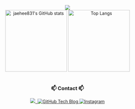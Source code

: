 <!--타이틀 부분-->
<div align="center">
  <img src="https://capsule-render.vercel.app/api?type=venom&height=200&color=gradient&text=Hi,%20there&fontColor=696969" />
</div>

<!--내용 부분-->
<div align="center">
  <img src="https://github-readme-stats.vercel.app/api?username=jaehee831&show_icons=true&theme=radical" alt="jaehee831's GitHub stats" style="height: 200px;"/>
  <img src="https://github-readme-stats.vercel.app/api/top-langs/?username=jaehee831&layout=compact" alt="Top Langs" style="height: 200px;"/>
</div>

<br>

<h3 align="center">📫 Contact 📫</h3>
<div align="center">
  <a href="https://jaehee831.notion.site/Hi-I-m-Jaehee-7869403b0bca403aabcfd7ae5e4cc1c3?pvs=4" target="_blank">
    <img src="https://img.shields.io/badge/CV-66DEB1?style=for-the-badge&logo=Notion&logoColor=000000" />&nbsp
  </a>
  <a href="https://jaehee831.github.io/" target="_blank">
  <img src="https://img.shields.io/badge/Tech Blog-FCBFBD?style=for-the-badge&logo=GitHub&logoColor=181717" alt="GitHub Tech Blog"/>
  </a>
  <a href="https://www.instagram.com/jae_pee831/" target="_blank">
    <img src="https://img.shields.io/badge/Instagram-B2FCE4?style=for-the-badge&logo=Instagram&logoColor=E4405F" alt="Instagram"/>
  </a>
</div>
